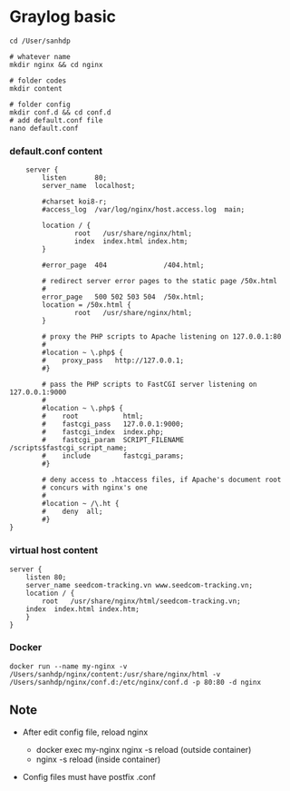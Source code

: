 # Graylog basic

```
cd /User/sanhdp

# whatever name
mkdir nginx && cd nginx

# folder codes
mkdir content

# folder config
mkdir conf.d && cd conf.d
# add default.conf file
nano default.conf
```


### default.conf content
```
	server {
		listen       80;
		server_name  localhost;

		#charset koi8-r;
		#access_log  /var/log/nginx/host.access.log  main;

		location / {
				root   /usr/share/nginx/html;
				index  index.html index.htm;
		}

		#error_page  404              /404.html;

		# redirect server error pages to the static page /50x.html
		#
		error_page   500 502 503 504  /50x.html;
		location = /50x.html {
				root   /usr/share/nginx/html;
		}

		# proxy the PHP scripts to Apache listening on 127.0.0.1:80
		#
		#location ~ \.php$ {
		#    proxy_pass   http://127.0.0.1;
		#}

		# pass the PHP scripts to FastCGI server listening on 127.0.0.1:9000
		#
		#location ~ \.php$ {
		#    root           html;
		#    fastcgi_pass   127.0.0.1:9000;
		#    fastcgi_index  index.php;
		#    fastcgi_param  SCRIPT_FILENAME  /scripts$fastcgi_script_name;
		#    include        fastcgi_params;
		#}

		# deny access to .htaccess files, if Apache's document root
		# concurs with nginx's one
		#
		#location ~ /\.ht {
		#    deny  all;
		#}
}
```

### virtual host content
```
server {
	listen 80;
	server_name seedcom-tracking.vn www.seedcom-tracking.vn;
	location / {
		root   /usr/share/nginx/html/seedcom-tracking.vn;
    index  index.html index.htm;
	}
}
```

### Docker
```
docker run --name my-nginx -v /Users/sanhdp/nginx/content:/usr/share/nginx/html -v /Users/sanhdp/nginx/conf.d:/etc/nginx/conf.d -p 80:80 -d nginx
```

## Note
- After edit config file, reload nginx
	+ docker exec my-nginx nginx -s reload (outside container)
	+ nginx -s reload (inside container)

- Config files must have postfix .conf